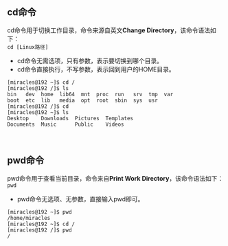 ## cd命令
cd命令用于切换工作目录，命令来源自英文**Change Directory**，该命令语法如下：  
`cd [Linux路径]`
- cd命令无需选项，只有参数，表示要切换到哪个目录。
- cd命令直接执行，不写参数，表示回到用户的HOME目录。
```
[miracles@192 ~]$ cd /
[miracles@192 /]$ ls
bin   dev  home  lib64  mnt  proc  run   srv  tmp  var
boot  etc  lib   media  opt  root  sbin  sys  usr
[miracles@192 /]$ cd
[miracles@192 ~]$ ls
Desktop    Downloads  Pictures  Templates
Documents  Music      Public    Videos
```
<br>

## pwd命令
pwd命令用于查看当前目录，命令来自**Print Work Directory**，该命令语法如下：  
`pwd`
- pwd命令无选项、无参数，直接输入pwd即可。
```
[miracles@192 ~]$ pwd
/home/miracles
[miracles@192 ~]$ cd /
[miracles@192 /]$ pwd
/
```